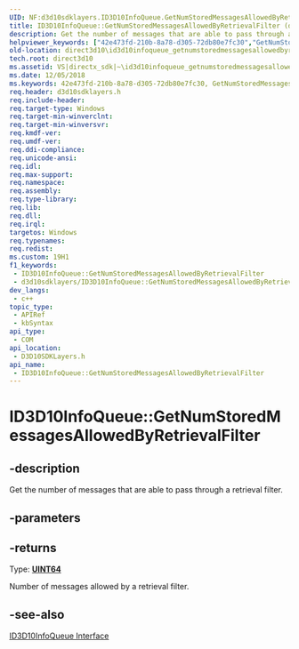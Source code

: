 ```yaml
---
UID: NF:d3d10sdklayers.ID3D10InfoQueue.GetNumStoredMessagesAllowedByRetrievalFilter
title: ID3D10InfoQueue::GetNumStoredMessagesAllowedByRetrievalFilter (d3d10sdklayers.h)
description: Get the number of messages that are able to pass through a retrieval filter.
helpviewer_keywords: ["42e473fd-210b-8a78-d305-72db80e7fc30","GetNumStoredMessagesAllowedByRetrievalFilter","GetNumStoredMessagesAllowedByRetrievalFilter method [Direct3D 10]","GetNumStoredMessagesAllowedByRetrievalFilter method [Direct3D 10]","ID3D10InfoQueue interface","ID3D10InfoQueue interface [Direct3D 10]","GetNumStoredMessagesAllowedByRetrievalFilter method","ID3D10InfoQueue.GetNumStoredMessagesAllowedByRetrievalFilter","ID3D10InfoQueue::GetNumStoredMessagesAllowedByRetrievalFilter","d3d10sdklayers/ID3D10InfoQueue::GetNumStoredMessagesAllowedByRetrievalFilter","direct3d10.id3d10infoqueue_getnumstoredmessagesallowedbyretrievalfilter"]
old-location: direct3d10\id3d10infoqueue_getnumstoredmessagesallowedbyretrievalfilter.htm
tech.root: direct3d10
ms.assetid: VS|directx_sdk|~\id3d10infoqueue_getnumstoredmessagesallowedbyretrievalfilter.htm
ms.date: 12/05/2018
ms.keywords: 42e473fd-210b-8a78-d305-72db80e7fc30, GetNumStoredMessagesAllowedByRetrievalFilter, GetNumStoredMessagesAllowedByRetrievalFilter method [Direct3D 10], GetNumStoredMessagesAllowedByRetrievalFilter method [Direct3D 10],ID3D10InfoQueue interface, ID3D10InfoQueue interface [Direct3D 10],GetNumStoredMessagesAllowedByRetrievalFilter method, ID3D10InfoQueue.GetNumStoredMessagesAllowedByRetrievalFilter, ID3D10InfoQueue::GetNumStoredMessagesAllowedByRetrievalFilter, d3d10sdklayers/ID3D10InfoQueue::GetNumStoredMessagesAllowedByRetrievalFilter, direct3d10.id3d10infoqueue_getnumstoredmessagesallowedbyretrievalfilter
req.header: d3d10sdklayers.h
req.include-header: 
req.target-type: Windows
req.target-min-winverclnt: 
req.target-min-winversvr: 
req.kmdf-ver: 
req.umdf-ver: 
req.ddi-compliance: 
req.unicode-ansi: 
req.idl: 
req.max-support: 
req.namespace: 
req.assembly: 
req.type-library: 
req.lib: 
req.dll: 
req.irql: 
targetos: Windows
req.typenames: 
req.redist: 
ms.custom: 19H1
f1_keywords:
 - ID3D10InfoQueue::GetNumStoredMessagesAllowedByRetrievalFilter
 - d3d10sdklayers/ID3D10InfoQueue::GetNumStoredMessagesAllowedByRetrievalFilter
dev_langs:
 - c++
topic_type:
 - APIRef
 - kbSyntax
api_type:
 - COM
api_location:
 - D3D10SDKLayers.h
api_name:
 - ID3D10InfoQueue::GetNumStoredMessagesAllowedByRetrievalFilter
---
```


# ID3D10InfoQueue::GetNumStoredMessagesAllowedByRetrievalFilter


## -description

Get the number of messages that are able to pass through a retrieval filter.

## -parameters

## -returns

Type: <b><a href="/windows/desktop/WinProg/windows-data-types">UINT64</a></b>

Number of messages allowed by a retrieval filter.

## -see-also

<a href="/windows/desktop/api/d3d10sdklayers/nn-d3d10sdklayers-id3d10infoqueue">ID3D10InfoQueue Interface</a>

